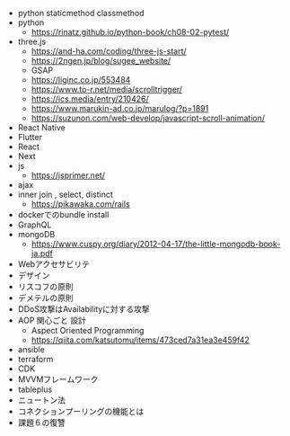 - python staticmethod classmethod
- python
	- https://rinatz.github.io/python-book/ch08-02-pytest/
- three.js
  - https://and-ha.com/coding/three-js-start/
  - https://2ngen.jp/blog/sugee_website/
  - GSAP
  - https://liginc.co.jp/553484
  - https://www.to-r.net/media/scrolltrigger/
  - https://ics.media/entry/210426/
  - https://www.marukin-ad.co.jp/marulog/?p=1891
  - https://suzunon.com/web-develop/javascript-scroll-animation/
- React Native
- Flutter
- React
- Next
- js
	- https://jsprimer.net/
- ajax
- inner join , select, distinct
	- https://pikawaka.com/rails
- dockerでのbundle install
- GraphQL
- mongoDB
	- https://www.cuspy.org/diary/2012-04-17/the-little-mongodb-book-ja.pdf
- Webアクセサビリテ
- デザイン
- リスコフの原則
- デメテルの原則
- DDoS攻撃はAvailabilityに対する攻撃
- AOP 関心ごと 設計
  - Aspect Oriented Programming
  - https://qiita.com/katsutomu/items/473ced7a31ea3e459f42
- ansible
- terraform
- CDK
- MVVMフレームワーク
- tableplus
- ニュートン法
- コネクションプーリングの機能とは
- 課題６の復讐